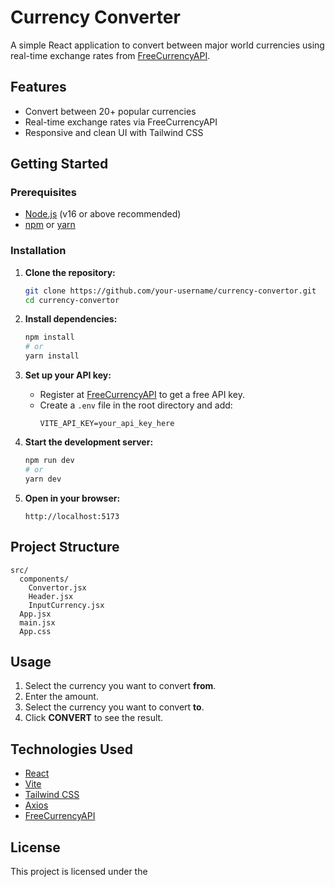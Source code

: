 # Currency Converter

A simple React application to convert between major world currencies using real-time exchange rates from [FreeCurrencyAPI](https://freecurrencyapi.com/).

## Features

- Convert between 20+ popular currencies
- Real-time exchange rates via FreeCurrencyAPI
- Responsive and clean UI with Tailwind CSS

## Getting Started

### Prerequisites

- [Node.js](https://nodejs.org/) (v16 or above recommended)
- [npm](https://www.npmjs.com/) or [yarn](https://yarnpkg.com/)

### Installation

1. **Clone the repository:**
    ```sh
    git clone https://github.com/your-username/currency-convertor.git
    cd currency-convertor
    ```

2. **Install dependencies:**
    ```sh
    npm install
    # or
    yarn install
    ```

3. **Set up your API key:**

    - Register at [FreeCurrencyAPI](https://freecurrencyapi.com/) to get a free API key.
    - Create a `.env` file in the root directory and add:
      ```
      VITE_API_KEY=your_api_key_here
      ```

4. **Start the development server:**
    ```sh
    npm run dev
    # or
    yarn dev
    ```

5. **Open in your browser:**
    ```
    http://localhost:5173
    ```

## Project Structure

```
src/
  components/
    Convertor.jsx
    Header.jsx
    InputCurrency.jsx
  App.jsx
  main.jsx
  App.css
```

## Usage

1. Select the currency you want to convert **from**.
2. Enter the amount.
3. Select the currency you want to convert **to**.
4. Click **CONVERT** to see the result.

## Technologies Used

- [React](https://react.dev/)
- [Vite](https://vitejs.dev/)
- [Tailwind CSS](https://tailwindcss.com/)
- [Axios](https://axios-http.com/)
- [FreeCurrencyAPI](https://freecurrencyapi.com/)

## License

This project is licensed under the